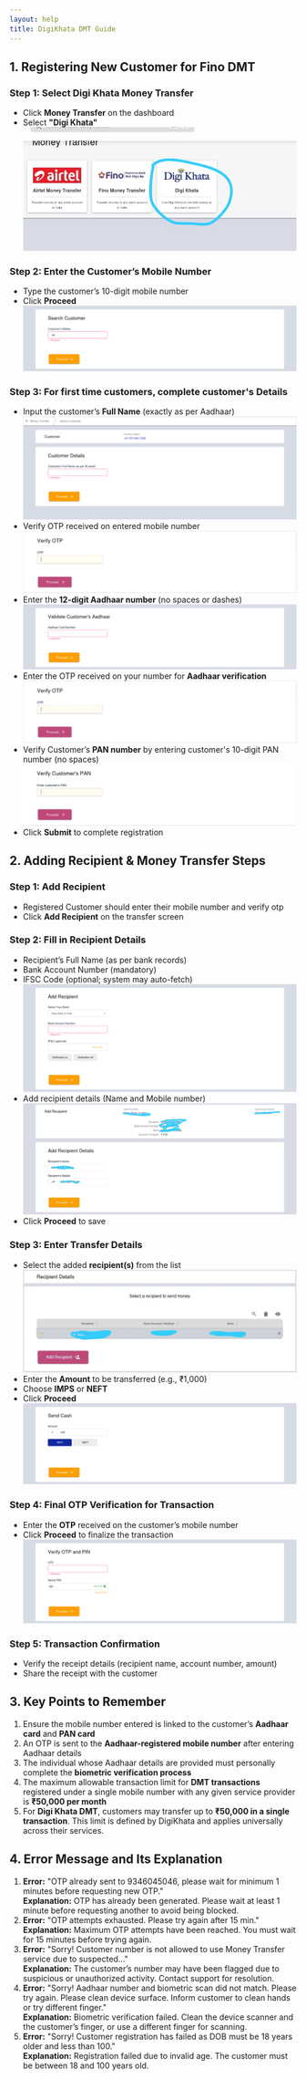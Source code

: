 ```yaml
---
layout: help
title: DigiKhata DMT Guide
---
```

## 1. Registering New Customer for Fino DMT

### Step 1: Select Digi Khata Money Transfer

- Click **Money Transfer** on the dashboard
- Select **"Digi Khata"** 
![](../images/help/digikhata-dmt-guide/image%20%2813%29.png)

### Step 2: Enter the Customer’s Mobile Number

- Type the customer’s 10-digit mobile number
- Click **Proceed**
![Step 3](../images/help/digikhata-dmt-guide/image%20%281%29.png)

### Step 3: For first time customers, complete customer's Details

- Input the customer’s **Full Name** (exactly as per Aadhaar)
![Full Name](../images/help/digikhata-dmt-guide/image%20%282%29.png)
- Verify OTP received on entered mobile number
![OTP Mobile](../images/help/digikhata-dmt-guide/image%20%283%29.png)
- Enter the **12-digit Aadhaar number** (no spaces or dashes)
![Aadhaar](../images/help/digikhata-dmt-guide/image%20%284%29.png)
- Enter the OTP received on your number for **Aadhaar verification**
![OTP Aadhaar](../images/help/digikhata-dmt-guide/image%20%283%29.png)
- Verify Customer’s **PAN number** by entering customer's 10-digit PAN number (no spaces)
![PAN](../images/help/digikhata-dmt-guide/image%20%286%29.png)
- Click **Submit** to complete registration

## 2. Adding Recipient & Money Transfer Steps

### Step 1: Add Recipient

- Registered Customer should enter their mobile number and verify otp
- Click **Add Recipient** on the transfer screen

### Step 2: Fill in Recipient Details

- Recipient’s Full Name (as per bank records)
- Bank Account Number (mandatory)
- IFSC Code (optional; system may auto-fetch)
![Recipient Bank](../images/help/digikhata-dmt-guide/image%20%287%29.png)
- Add recipient details (Name and Mobile number)
![Recipient Info](../images/help/digikhata-dmt-guide/image%20%288%29.png)
- Click **Proceed** to save

### Step 3: Enter Transfer Details

- Select the added **recipient(s)** from the list
![Select Recipient](../images/help/digikhata-dmt-guide/image%20%289%29.png)
- Enter the **Amount** to be transferred (e.g., ₹1,000)
- Choose **IMPS** or **NEFT**
- Click **Proceed**
![Enter Amount](../images/help/digikhata-dmt-guide/image%20%2810%29.png)

### Step 4: Final OTP Verification for Transaction

- Enter the **OTP** received on the customer’s mobile number
- Click **Proceed** to finalize the transaction
![OTP Transaction](../images/help/digikhata-dmt-guide/image%20%2811%29.png)

### Step 5: Transaction Confirmation

- Verify the receipt details (recipient name, account number, amount)
- Share the receipt with the customer

## 3. Key Points to Remember

1. Ensure the mobile number entered is linked to the customer’s **Aadhaar card** and **PAN card**
2. An OTP is sent to the **Aadhaar-registered mobile number** after entering Aadhaar details
3. The individual whose Aadhaar details are provided must personally complete the **biometric verification process**
4. The maximum allowable transaction limit for **DMT transactions** registered under a single mobile number with any given service provider is **₹50,000 per month**
5. For **Digi Khata DMT**, customers may transfer up to **₹50,000 in a single transaction**. This limit is defined by DigiKhata and applies universally across their services.

## 4. Error Message and Its Explanation

1. **Error:** "OTP already sent to 9346045046, please wait for minimum 1 minutes before requesting new OTP."  
   **Explanation:** OTP has already been generated. Please wait at least 1 minute before requesting another to avoid being blocked.
2. **Error:** "OTP attempts exhausted. Please try again after 15 min."  
   **Explanation:** Maximum OTP attempts have been reached. You must wait for 15 minutes before trying again.
3. **Error:** "Sorry! Customer number is not allowed to use Money Transfer service due to suspected..."  
   **Explanation:** The customer’s number may have been flagged due to suspicious or unauthorized activity. Contact support for resolution.
4. **Error:** "Sorry! Aadhaar number and biometric scan did not match. Please try again. Please clean device surface. Inform customer to clean hands or try different finger."  
   **Explanation:** Biometric verification failed. Clean the device scanner and the customer’s finger, or use a different finger for scanning.
5. **Error:** "Sorry! Customer registration has failed as DOB must be 18 years older and less than 100."  
   **Explanation:** Registration failed due to invalid age. The customer must be between 18 and 100 years old.
